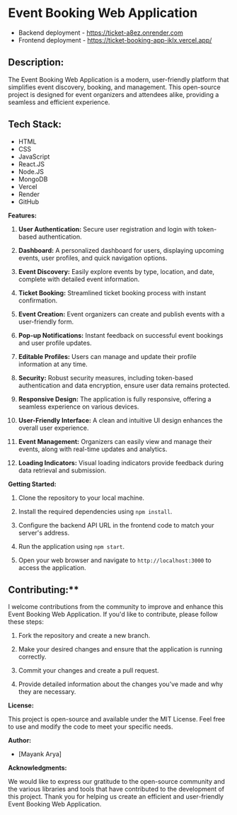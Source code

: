# Event Booking Web Application 

* Backend deployment - https://ticket-a8ez.onrender.com
* Frontend deployment - https://ticket-booking-app-iklx.vercel.app/

## Description:

The Event Booking Web Application is a modern, user-friendly platform that simplifies event discovery, booking, and management. This open-source project is designed for event organizers and attendees alike, providing a seamless and efficient experience. 

## Tech Stack:
* HTML
* CSS
* JavaScript
* React.JS
* Node.JS
* MongoDB
* Vercel
* Render
* GitHub

**Features:**

1. **User Authentication:** Secure user registration and login with token-based authentication.

2. **Dashboard:** A personalized dashboard for users, displaying upcoming events, user profiles, and quick navigation options.

3. **Event Discovery:** Easily explore events by type, location, and date, complete with detailed event information.

4. **Ticket Booking:** Streamlined ticket booking process with instant confirmation.

5. **Event Creation:** Event organizers can create and publish events with a user-friendly form.

6. **Pop-up Notifications:** Instant feedback on successful event bookings and user profile updates.

7. **Editable Profiles:** Users can manage and update their profile information at any time.

8. **Security:** Robust security measures, including token-based authentication and data encryption, ensure user data remains protected.

9. **Responsive Design:** The application is fully responsive, offering a seamless experience on various devices.

10. **User-Friendly Interface:** A clean and intuitive UI design enhances the overall user experience.

11. **Event Management:** Organizers can easily view and manage their events, along with real-time updates and analytics.

12. **Loading Indicators:** Visual loading indicators provide feedback during data retrieval and submission.

**Getting Started:**

1. Clone the repository to your local machine.

2. Install the required dependencies using `npm install`.

3. Configure the backend API URL in the frontend code to match your server's address.

4. Run the application using `npm start`.

5. Open your web browser and navigate to `http://localhost:3000` to access the application.

## Contributing:**

I welcome contributions from the community to improve and enhance this Event Booking Web Application. If you'd like to contribute, please follow these steps:

1. Fork the repository and create a new branch.

2. Make your desired changes and ensure that the application is running correctly.

3. Commit your changes and create a pull request.

4. Provide detailed information about the changes you've made and why they are necessary.

**License:**

This project is open-source and available under the MIT License. Feel free to use and modify the code to meet your specific needs.

**Author:**

- [Mayank Arya]


**Acknowledgments:**

We would like to express our gratitude to the open-source community and the various libraries and tools that have contributed to the development of this project. Thank you for helping us create an efficient and user-friendly Event Booking Web Application.
